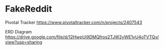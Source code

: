# FakeReddit

Pivotal Tracker
https://www.pivotaltracker.com/n/projects/2407543

ERD Diagram
https://drive.google.com/file/d/12HwpUj9DMQfros2TJW2yWE1vU4oTVTQv/view?usp=sharing
